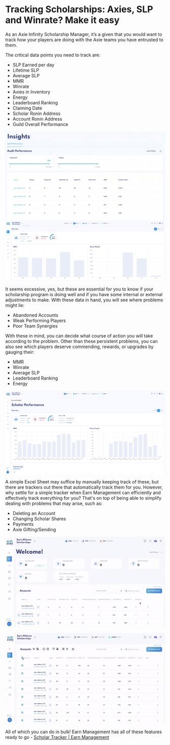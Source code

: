 ﻿# Tracking Scholarships: Axies, SLP and Winrate? Make it easy

As an Axie Infinity Scholarship Manager, it’s a given that you would want to track how your players are doing with the Axie teams you have entrusted to them.

The critical data points you need to track are:

- SLP Earned per day
- Lifetime SLP
- Average SLP
- MMR
- Winrate
- Axies in Inventory
- Energy
- Leaderboard Ranking
- Claiming Date
- Scholar Ronin Address
- Account Ronin Address
- Guild Overall Performance

![](images/image1.png)![](images/image4.png)

It seems excessive, yes, but these are essential for you to know if your scholarship program is doing well and if you have some internal or external adjustments to make. With these data in hand, you will see where problems might lie:

- Abandoned Accounts
- Weak Performing Players
- Poor Team Synergies

With these in mind, you can decide what course of action you will take according to the problem. Other than these persistent problems, you can also see which players deserve commending, rewards, or upgrades by gauging their:

- MMR
- Winrate
- Average SLP
- Leaderboard Ranking
- Energy

![](images/image5.png)

A simple Excel Sheet may suffice by manually keeping track of these, but there are trackers out there that automatically track them for you. However, why settle for a simple tracker when Earn Management can efficiently and effectively track everything for you? That's on top of being able to simplify dealing with problems that may arise, such as:

- Deleting an Account
- Changing Scholar Shares
- Payments
- Axie Gifting/Sending

![](images/image2.gif)

![](images/image3.gif)

All of which you can do in bulk! Earn Management has all of these features ready to go - [Scholar Tracker | Earn Management](https://www.google.com/url?q=https://www.earnalliance.com/&sa=D&source=editors&ust=1660660709630031&usg=AOvVaw2bpbEY4lq-TbcXiwZ-u5Zh)
